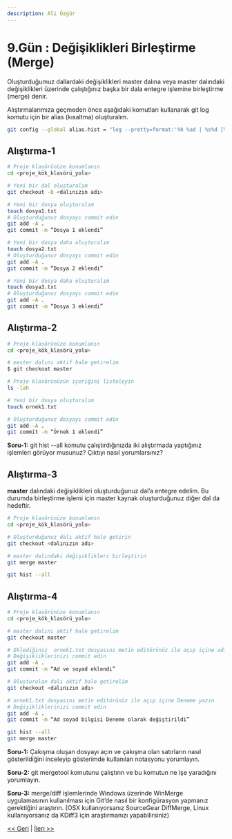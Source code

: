 ```yaml
---
description: Ali Özgür
---
```


# 9.Gün : Değişiklikleri Birleştirme \(Merge\)

Oluşturduğumuz dallardaki değişiklikleri master dalına veya master dalındaki değişiklikleri üzerinde çalıştığınız başka bir dala entegre işlemine birleştirme \(merge\) denir.

Alıştırmalarımıza geçmeden önce aşağıdaki komutları kullanarak git log komutu için bir alias \(kısaltma\) oluşturalım.

```bash
git config --global alias.hist = "log --pretty=format:'%h %ad | %s%d [%an]' --graph --date=short"
```

## Alıştırma-1

```bash
# Proje klasörünüze konumlanın
cd <proje_kök_klasörü_yolu>

# Yeni bir dal oluşturalım
git checkout -b <dalınızın adı>

# Yeni bir dosya oluşturalım
touch dosya1.txt
# Oluşturduğunuz dosyayı commit edin
git add -A .
git commit -m “Dosya 1 eklendi”

# Yeni bir dosya daha oluşturalım
touch dosya2.txt
# Oluşturduğunuz dosyayı commit edin
git add -A .
git commit -m “Dosya 2 eklendi”

# Yeni bir dosya daha oluşturalım
touch dosya3.txt
# Oluşturduğunuz dosyayı commit edin
git add -A .
git commit -m “Dosya 3 eklendi”
```

## Alıştırma-2

```bash
# Proje klasörünüze konumlanın
cd <proje_kök_klasörü_yolu>

# master dalını aktif hale getirelim
$ git checkout master 

# Proje klasörünüzün içeriğini listeleyin
ls -lah

# Yeni bir dosya oluşturalım
touch ornek1.txt

# Oluşturduğunuz dosyayı commit edin
git add -A .
git commit -m “Örnek 1 eklendi”
```

**Soru-1:** git hist --all komutu çalıştırdığınızda iki alıştırmada yaptığınız işlemleri görüyor musunuz? Çıktıyı nasıl yorumlarsınız?

## Alıştırma-3

**master** dalındaki değişiklikleri oluşturduğunuz dal’a entegre edelim. Bu durumda birleştirme işlemi için master kaynak oluşturduğunuz diğer dal da hedeftir.

```bash
# Proje klasörünüze konumlanın
cd <proje_kök_klasörü_yolu>

# Oluşturduğunuz dalı aktif hale getirin
git checkout <dalınızın adı> 

# master dalındaki değişiklikleri birleştirin
git merge master 

git hist --all
```

## Alıştırma-4

```bash
# Proje klasörünüze konumlanın
cd <proje_kök_klasörü_yolu>

# master dalını aktif hale getirelim
git checkout master 

# Eklediğiniz  ornek1.txt dosyasını metin editörünüz ile açıp içine adınızı ve soyadınızı yazın
# Değişikliklerinizi commit edin
git add -A .
git commit -m “Ad ve soyad eklendi” 

# Oluşturulan dalı aktif hale getirelim
git checkout <dalınızın adı> 

# ornek1.txt dosyasını metin editörünüz ile açıp içine Deneme yazın
# Değişikliklerinizi commit edin
git add -A .
git commit -m “Ad soyad bilgisi Deneme olarak değiştirildi”

git hist --all
git merge master
```

**Soru-1:** Çakışma oluşan dosyayı açın ve çakışma olan satırların nasıl gösterildiğini inceleyip gösterimde kullanılan notasyonu yorumlayın.

**Soru-2:** git mergetool komutunu çalıştırın ve bu komutun ne işe yaradığını yorumlayın.

**Soru-3:** merge/diff işlemlerinde Windows üzerinde WinMerge uygulamasının kullanılması için Git’de nasıl bir konfigürasyon yapmanız gerektiğini araştırın. \(OSX kullanıyorsanız SourceGear DiffMerge, Linux kullanıyorsanız da KDiff3 için araştırmanızı yapabilirsiniz\)

[&lt;&lt; Geri](gun_08.md) \| [İleri &gt;&gt;](gun_10.md)


